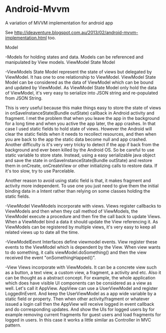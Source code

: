 Android-Mvvm
============

A variation of MVVM implementation for android app

See http://ideaventure.blogspot.com.au/2013/02/android-mvvm-implementation.html too.

Model

-Models
for holding states and data. Models can be referenced and manipulated by View models.
ViewModel State Model

-ViewModels State Model
represent the state of views but delegated by ViewModel. It has one to one relationship to ViewModel. ViewModel State Model can be considered as the data of ViewModel which can be bound and updated by ViewModel. As ViewModel State Model only hold the data of ViewModel, it's very easy to serialize into JSON string and re-populated from JSON String.

This is very useful because this make things easy to store the state of views in onSaveInstanceState(Bundle outState) callback in Android activity and fragment. I met the problem that when you leave the app in the background for a long time and when you active the app later, the app crashes. In that case I used static fields to hold state of views. However the Android will clear the static fields when it needs to recollect resources, and then when you are back to the app the static data become null and app crashed. Another difficulty is it's very very tricky to detect if the app if back from the background and ever been killed by the Android OS. So be careful to use static variable to store state. Instead, using a easy serializable java object and save the state in onSaveInstanceState(Bundle outState) and restore them in onCreate, onCreateView or other initializing calls to restore data. If it's too slow, try to use Parcelable.

Another reason to avoid using static field is that, it makes fragment and activity more independent. To use one you just need to give them the initial binding data in a Intent rather than relying on some classes holding the static fields.

-ViewModel
ViewModels incorporate with views. Views register callbacks to ViewModels and then when they call method of ViewModels, the ViewModel execute a procedure and then fire the call back to update Views. When a ViewModel bind a data it should update the View referencing it.
As ViewModels can be registered by multiple views, it's very easy to keep all related views up to date all the time.

-ViewModelEevnt
Interfaces define viewmodel events. View register these events to the ViewModel which is dependent by the View. When view wants to do something, it calls viewModel.doSomething() and then the view received the event "onSomethingHapped()". 

-View
Views incorporate with ViewModels. It can be a concrete view such as a button, a text view, a custom view, a fragment, a activity and etc. Also it can be thought as a abstract concept. For example, the whole application which does have visible UI components can be considered as a view as well. Let's call it AppView. AppView can use a UserViewModel and register LoggedInEvent. And keep the UserViewModel as a app wide variable by a static field or property. Then when other activity/fragment or whatever issued a login call then the AppView will receive logged in event callback and do corresponding updates. And show the UIs for logged users by for example removing current fragments for guest users and load fragments for logged in users. In this case it works a little similar as Controller in MVC pattern.
